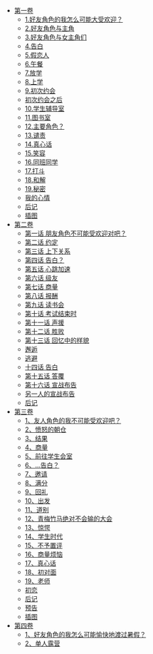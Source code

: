- [第一卷](/好友角色的我怎么可能大受欢迎？(友人角色的我不可能这么受欢迎的吧)-作者：世界一/第一卷)
  - [1.好友角色的我怎么可能大受欢迎？](/好友角色的我怎么可能大受欢迎？(友人角色的我不可能这么受欢迎的吧)-作者：世界一/第一卷/1.好友角色的我怎么可能大受欢迎？.md)
  - [2.好友角色与主角](/好友角色的我怎么可能大受欢迎？(友人角色的我不可能这么受欢迎的吧)-作者：世界一/第一卷/2.好友角色与主角.md)
  - [3.好友角色与女主角们](/好友角色的我怎么可能大受欢迎？(友人角色的我不可能这么受欢迎的吧)-作者：世界一/第一卷/3.好友角色与女主角们.md)
  - [4.告白](/好友角色的我怎么可能大受欢迎？(友人角色的我不可能这么受欢迎的吧)-作者：世界一/第一卷/4.告白.md)
  - [5.假恋人](/好友角色的我怎么可能大受欢迎？(友人角色的我不可能这么受欢迎的吧)-作者：世界一/第一卷/5.假恋人.md)
  - [6.午餐](/好友角色的我怎么可能大受欢迎？(友人角色的我不可能这么受欢迎的吧)-作者：世界一/第一卷/6.午餐.md)
  - [7.放学](/好友角色的我怎么可能大受欢迎？(友人角色的我不可能这么受欢迎的吧)-作者：世界一/第一卷/7.放学.md)
  - [8.上学](/好友角色的我怎么可能大受欢迎？(友人角色的我不可能这么受欢迎的吧)-作者：世界一/第一卷/8.上学.md)
  - [9.初次约会](/好友角色的我怎么可能大受欢迎？(友人角色的我不可能这么受欢迎的吧)-作者：世界一/第一卷/9.初次约会.md)
  - [初次约会之后](/好友角色的我怎么可能大受欢迎？(友人角色的我不可能这么受欢迎的吧)-作者：世界一/第一卷/初次约会之后.md)
  - [10.学生辅导室](/好友角色的我怎么可能大受欢迎？(友人角色的我不可能这么受欢迎的吧)-作者：世界一/第一卷/10.学生辅导室.md)
  - [11.图书室](/好友角色的我怎么可能大受欢迎？(友人角色的我不可能这么受欢迎的吧)-作者：世界一/第一卷/11.图书室.md)
  - [12.主要角色？](/好友角色的我怎么可能大受欢迎？(友人角色的我不可能这么受欢迎的吧)-作者：世界一/第一卷/12.主要角色？.md)
  - [13.谴责](/好友角色的我怎么可能大受欢迎？(友人角色的我不可能这么受欢迎的吧)-作者：世界一/第一卷/13.谴责.md)
  - [14.真心话](/好友角色的我怎么可能大受欢迎？(友人角色的我不可能这么受欢迎的吧)-作者：世界一/第一卷/14.真心话.md)
  - [15.笑容](/好友角色的我怎么可能大受欢迎？(友人角色的我不可能这么受欢迎的吧)-作者：世界一/第一卷/15.笑容.md)
  - [16.同班同学](/好友角色的我怎么可能大受欢迎？(友人角色的我不可能这么受欢迎的吧)-作者：世界一/第一卷/16.同班同学.md)
  - [17.打斗](/好友角色的我怎么可能大受欢迎？(友人角色的我不可能这么受欢迎的吧)-作者：世界一/第一卷/17.打斗.md)
  - [18.和解](/好友角色的我怎么可能大受欢迎？(友人角色的我不可能这么受欢迎的吧)-作者：世界一/第一卷/18.和解.md)
  - [19.秘密](/好友角色的我怎么可能大受欢迎？(友人角色的我不可能这么受欢迎的吧)-作者：世界一/第一卷/19.秘密.md)
  - [我的心情](/好友角色的我怎么可能大受欢迎？(友人角色的我不可能这么受欢迎的吧)-作者：世界一/第一卷/我的心情.md)
  - [后记](/好友角色的我怎么可能大受欢迎？(友人角色的我不可能这么受欢迎的吧)-作者：世界一/第一卷/后记.md)
  - [插图](/好友角色的我怎么可能大受欢迎？(友人角色的我不可能这么受欢迎的吧)-作者：世界一/第一卷/插图.md)
- [第二卷](/好友角色的我怎么可能大受欢迎？(友人角色的我不可能这么受欢迎的吧)-作者：世界一/第二卷)
  - [第一话 朋友角色不可能受欢迎对吧？](/好友角色的我怎么可能大受欢迎？(友人角色的我不可能这么受欢迎的吧)-作者：世界一/第二卷/第一话%20朋友角色不可能受欢迎对吧？.md)
  - [第二话 约定](/好友角色的我怎么可能大受欢迎？(友人角色的我不可能这么受欢迎的吧)-作者：世界一/第二卷/第二话%20约定.md)
  - [第三话 上下关系](/好友角色的我怎么可能大受欢迎？(友人角色的我不可能这么受欢迎的吧)-作者：世界一/第二卷/第三话%20上下关系.md)
  - [第四话 告白？](/好友角色的我怎么可能大受欢迎？(友人角色的我不可能这么受欢迎的吧)-作者：世界一/第二卷/第四话%20告白？.md)
  - [第五话 心跳加速](/好友角色的我怎么可能大受欢迎？(友人角色的我不可能这么受欢迎的吧)-作者：世界一/第二卷/第五话%20心跳加速.md)
  - [第六话 级友](/好友角色的我怎么可能大受欢迎？(友人角色的我不可能这么受欢迎的吧)-作者：世界一/第二卷/第六话%20级友.md)
  - [第七话 商量](/好友角色的我怎么可能大受欢迎？(友人角色的我不可能这么受欢迎的吧)-作者：世界一/第二卷/第七话%20商量.md)
  - [第八话 报酬](/好友角色的我怎么可能大受欢迎？(友人角色的我不可能这么受欢迎的吧)-作者：世界一/第二卷/第八话%20报酬.md)
  - [第九话 读书会](/好友角色的我怎么可能大受欢迎？(友人角色的我不可能这么受欢迎的吧)-作者：世界一/第二卷/第九话%20读书会.md)
  - [第十话 考试结束时](/好友角色的我怎么可能大受欢迎？(友人角色的我不可能这么受欢迎的吧)-作者：世界一/第二卷/第十话%20考试结束时.md)
  - [第十一话 声援](/好友角色的我怎么可能大受欢迎？(友人角色的我不可能这么受欢迎的吧)-作者：世界一/第二卷/第十一话%20声援.md)
  - [第十二话 胜败](/好友角色的我怎么可能大受欢迎？(友人角色的我不可能这么受欢迎的吧)-作者：世界一/第二卷/第十二话%20胜败.md)
  - [第十三话 回忆中的样貌](/好友角色的我怎么可能大受欢迎？(友人角色的我不可能这么受欢迎的吧)-作者：世界一/第二卷/第十三话%20回忆中的样貌.md)
  - [邂逅](/好友角色的我怎么可能大受欢迎？(友人角色的我不可能这么受欢迎的吧)-作者：世界一/第二卷/邂逅.md)
  - [逃避](/好友角色的我怎么可能大受欢迎？(友人角色的我不可能这么受欢迎的吧)-作者：世界一/第二卷/逃避.md)
  - [十四话 告白](/好友角色的我怎么可能大受欢迎？(友人角色的我不可能这么受欢迎的吧)-作者：世界一/第二卷/十四话%20告白.md)
  - [第十五话 答覆](/好友角色的我怎么可能大受欢迎？(友人角色的我不可能这么受欢迎的吧)-作者：世界一/第二卷/第十五话%20答覆.md)
  - [第十六话 宣战布告](/好友角色的我怎么可能大受欢迎？(友人角色的我不可能这么受欢迎的吧)-作者：世界一/第二卷/第十六话%20宣战布告.md)
  - [另一人的宣战布告](/好友角色的我怎么可能大受欢迎？(友人角色的我不可能这么受欢迎的吧)-作者：世界一/第二卷/另一人的宣战布告.md)
  - [后记](/好友角色的我怎么可能大受欢迎？(友人角色的我不可能这么受欢迎的吧)-作者：世界一/第二卷/后记.md)
- [第三卷](/好友角色的我怎么可能大受欢迎？(友人角色的我不可能这么受欢迎的吧)-作者：世界一/第三卷)
  - [1、友人角色的我不可能受欢迎吧？](/好友角色的我怎么可能大受欢迎？(友人角色的我不可能这么受欢迎的吧)-作者：世界一/第三卷/1、友人角色的我不可能受欢迎吧？.md)
  - [2、愤怒的朝仓](/好友角色的我怎么可能大受欢迎？(友人角色的我不可能这么受欢迎的吧)-作者：世界一/第三卷/2、愤怒的朝仓.md)
  - [3、结果](/好友角色的我怎么可能大受欢迎？(友人角色的我不可能这么受欢迎的吧)-作者：世界一/第三卷/3、结果.md)
  - [4、商量](/好友角色的我怎么可能大受欢迎？(友人角色的我不可能这么受欢迎的吧)-作者：世界一/第三卷/4、商量.md)
  - [5、前往学生会室](/好友角色的我怎么可能大受欢迎？(友人角色的我不可能这么受欢迎的吧)-作者：世界一/第三卷/5、前往学生会室.md)
  - [6、…告白？](/好友角色的我怎么可能大受欢迎？(友人角色的我不可能这么受欢迎的吧)-作者：世界一/第三卷/6、…告白？.md)
  - [7、邀请](/好友角色的我怎么可能大受欢迎？(友人角色的我不可能这么受欢迎的吧)-作者：世界一/第三卷/7、邀请.md)
  - [8、满分](/好友角色的我怎么可能大受欢迎？(友人角色的我不可能这么受欢迎的吧)-作者：世界一/第三卷/8、满分.md)
  - [9、回礼](/好友角色的我怎么可能大受欢迎？(友人角色的我不可能这么受欢迎的吧)-作者：世界一/第三卷/9、回礼.md)
  - [10、出发](/好友角色的我怎么可能大受欢迎？(友人角色的我不可能这么受欢迎的吧)-作者：世界一/第三卷/10、出发.md)
  - [11、道别](/好友角色的我怎么可能大受欢迎？(友人角色的我不可能这么受欢迎的吧)-作者：世界一/第三卷/11、道别.md)
  - [12、青梅竹马绝对不会输的大会](/好友角色的我怎么可能大受欢迎？(友人角色的我不可能这么受欢迎的吧)-作者：世界一/第三卷/12、青梅竹马绝对不会输的大会.md)
  - [13、惊愕](/好友角色的我怎么可能大受欢迎？(友人角色的我不可能这么受欢迎的吧)-作者：世界一/第三卷/13、惊愕.md)
  - [14、学生时代](/好友角色的我怎么可能大受欢迎？(友人角色的我不可能这么受欢迎的吧)-作者：世界一/第三卷/14、学生时代.md)
  - [15、不予置评](/好友角色的我怎么可能大受欢迎？(友人角色的我不可能这么受欢迎的吧)-作者：世界一/第三卷/15、不予置评.md)
  - [16、商量烦恼](/好友角色的我怎么可能大受欢迎？(友人角色的我不可能这么受欢迎的吧)-作者：世界一/第三卷/16、商量烦恼.md)
  - [17、真心话](/好友角色的我怎么可能大受欢迎？(友人角色的我不可能这么受欢迎的吧)-作者：世界一/第三卷/17、真心话.md)
  - [18、初对面](/好友角色的我怎么可能大受欢迎？(友人角色的我不可能这么受欢迎的吧)-作者：世界一/第三卷/18、初对面.md)
  - [19、老师](/好友角色的我怎么可能大受欢迎？(友人角色的我不可能这么受欢迎的吧)-作者：世界一/第三卷/19、老师.md)
  - [初恋](/好友角色的我怎么可能大受欢迎？(友人角色的我不可能这么受欢迎的吧)-作者：世界一/第三卷/初恋.md)
  - [后记](/好友角色的我怎么可能大受欢迎？(友人角色的我不可能这么受欢迎的吧)-作者：世界一/第三卷/后记.md)
  - [预告](/好友角色的我怎么可能大受欢迎？(友人角色的我不可能这么受欢迎的吧)-作者：世界一/第三卷/预告.md)
  - [插图](/好友角色的我怎么可能大受欢迎？(友人角色的我不可能这么受欢迎的吧)-作者：世界一/第三卷/插图.md)
- [第四卷](/好友角色的我怎么可能大受欢迎？(友人角色的我不可能这么受欢迎的吧)-作者：世界一/第四卷)
  - [1、好友角色的我怎么可能愉快地渡过暑假？](/好友角色的我怎么可能大受欢迎？(友人角色的我不可能这么受欢迎的吧)-作者：世界一/第四卷/1、好友角色的我怎么可能愉快地渡过暑假？.md)
  - [2、单人露营](/好友角色的我怎么可能大受欢迎？(友人角色的我不可能这么受欢迎的吧)-作者：世界一/第四卷/2、单人露营.md)
